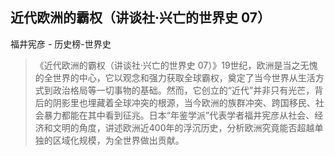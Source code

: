 ## 近代欧洲的霸权（讲谈社·兴亡的世界史 07）

福井宪彦  -  历史榜-世界史

> 《近代欧洲的霸权（讲谈社·兴亡的世界史 07）》19世纪，欧洲是当之无愧的全世界的中心，它以观念和强力获取全球霸权，奠定了当今世界从生活方式到政治格局等一切事物的基础。然而，它创立的“近代”并非只有光芒，背后的阴影里也埋藏着全球冲突的根源，当今欧洲的族群冲突、跨国移民、社会暴力都能在其中看到征兆。日本“年鉴学派”代表学者福井宪彦从社会、经济和文明的角度，讲述欧洲近400年的浮沉历史，分析欧洲究竟能否超越单独的区域化规模，为全世界做出贡献。
